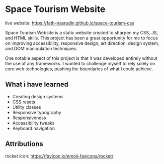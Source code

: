 # Space Tourism Website
live website: https://fath-nasrudin.github.io/space-tourism-css

Space Tourism Website is a static website created to sharpen my CSS, JS, and HTML skills. This project has been a great opportunity for me to focus on improving accessibility, responsive design, art direction, design system, and DOM manipulation techniques.

One notable aspect of this project is that it was developed entirely without the use of any frameworks. I wanted to challenge myself to rely solely on core web technologies, pushing the boundaries of what I could achieve.

## What i have learned
- Creating design systems
- CSS resets
- Utility classes
- Responsive typography
- Responsiveness
- Accessibility tweaks
- Keyboard navigation

## Attributions
rocket icon: https://favicon.io/emoji-favicons/rocket/